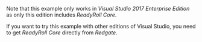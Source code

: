 Note that this example only works in *Visual Studio 2017 Enterprise Edition* as only this edition includes *ReadyRoll Core*.

If you want to try this example with other editions of Visual Studio, you need to get *ReadyRoll Core* directly from *Redgate*.
